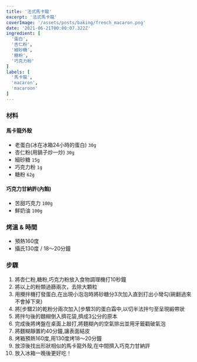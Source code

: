 ```yaml
---
title: '法式馬卡龍'
excerpt: '法式馬卡龍'
coverImage: '/assets/posts/baking/french_macaron.png'
date: '2021-06-21T00:00:07.322Z'
ingredient: [
  '蛋白',
  '杏仁粉',
  '細砂糖',
  '糖粉',
  '巧克力粉'
]
labels: [
  '馬卡龍',
  'macaron',
  'macaroon'
]
---
```


### 材料


#### 馬卡龍外殼

- 老蛋白(冰在冰箱24小時的蛋白) `30g`
- 杏仁粉(用鍋子炒一炒) `30g`
- 細砂糖 `15g`
- 巧克力粉 `1g`
- 糖粉 `62g`

#### 巧克力甘納許(內餡)

- 苦甜巧克力 `100g`
- 鮮奶油 `100g`


### 烤溫 & 時間

- 預熱160度
- 攝氏130度 / 18～20分鐘


### 步驟

1. 將杏仁粉,糖粉,巧克力粉放入食物調理機打10秒鐘
2. 將以上的粉類過篩兩次，去除大顆粒
3. 用攪拌機打發蛋白,在出現小泡泡時將砂糖分3次加入直到打出小彎勾(碗翻過來不會掉下來)
4. 將[步驟2]的乾粉分兩次加入[步驟3]的蛋白霜中,以切半法拌勻至呈現緞帶狀
5. 將拌勻後的麵糊倒入擠花袋,擠成3公分的原本
6. 完成後將烤盤在桌面上敲打,將麵糊內的空氣排出並用牙籤戳破氣泡
7. 將麵糊靜置約40分鐘,讓表面結皮
8. 烤箱預熱160度,用130度烤18～20分鐘
9. 放涼後找出形狀相似的馬卡龍外殼,在中間擠入巧克力甘納許
10. 放入冰箱一晚後更好吃！
